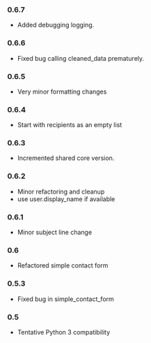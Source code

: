 ### 0.6.7
* Added debugging logging.

### 0.6.6
* Fixed bug calling cleaned_data prematurely.

### 0.6.5
* Very minor formatting changes

### 0.6.4
* Start with recipients as an empty list

### 0.6.3
* Incremented shared core version.

### 0.6.2
* Minor refactoring and cleanup
* use user.display_name if available

### 0.6.1
* Minor subject line change

### 0.6
* Refactored simple contact form

### 0.5.3
* Fixed bug in simple_contact_form

### 0.5
* Tentative Python 3 compatibility

